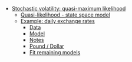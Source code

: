 -   [Stochastic volatility: quasi-maximum
    likelihood](#stochastic-volatility-quasi-maximum-likelihood)
    -   [Quasi-likelihood - state space
        model](#quasi-likelihood---state-space-model)
    -   [Example: daily exchange rates](#example-daily-exchange-rates)
        -   [Data](#data)
        -   [Model](#model)
        -   [Notes](#notes)
        -   [Pound / Dollar](#pound-dollar)
        -   [Fit remaining models](#fit-remaining-models)

